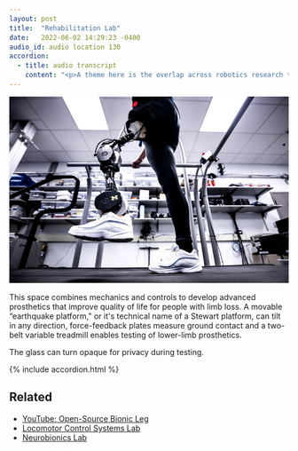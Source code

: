 ```yaml
---
layout: post
title:  "Rehabilitation Lab"
date:   2022-06-02 14:29:23 -0400
audio_id: audio location 130
accordion: 
  - title: audio transcript
    content: "<p>A theme here is the overlap across robotics research that enables collaboration: work on legged robots and how they move can help create new prosthetics to help humans move, and the work on controlling prosthetics can be brought back to walking robots.</p><p>In this space, mechanics and controls are used to develop advanced prosthetics. A movable “earthquake platform,” or it’s technical name of a Stewart platform, can tilt in any direction, force-feedback plates measure ground contact and a two-belt variable treadmill enables testing of lower-limb prosthetics.</p><p>And when research is being conducted, the glass can turn opaque for privacy during testing. The end focus of this work is to improve day-to-day lives, as PhD student Ross Cortino explains.</p><p>I’m a 3rd-year Ph.D. student working for Dr. Bobby Gregg in the Locomotor Control Systems Laboratory, LocoLab for short. Our primary focus is building and controlling powered prosthetic legs and exoskeletons to improve the quality of life for potential users, focusing on activities of daily living such as walking, stair climbing, and sit-to-stand, as well as transitions between any of these activities.</p><p>Currently, the use of these powered devices is limited to academic or clinical research spaces due to a number of factors including battery life, weight, cost, and lack of comprehensive control strategies that can safely handle anything a potential user would want to throw at it.</p><p>That is why we in the LocoLab are actively committed to designing our devices around users’ needs and working on ways to make adaptive controllers that are not only easy to use but easy for the user and their clinician to understand. We hope this will lead to improved mobility and an overall better experience in their day-to-day lives.</p>"
---
```


<div class="audio-player">
   <!-- this is where the player will be injected -->
</div>

![Open-source bionic leg](/assets/images/130-rehab-lab.jpg)

This space combines mechanics and controls to develop advanced prosthetics that improve quality of life for people with limb loss. A movable “earthquake platform," or it's technical name of a Stewart platform, can tilt in any direction, force-feedback plates measure ground contact and a two-belt variable treadmill enables testing of lower-limb prosthetics.

The glass can turn opaque for privacy during testing.


{% include accordion.html %}

## Related
* [YouTube: Open-Source Bionic Leg](https://www.youtube.com/watch?v=Rqla0u813r8)
* [Locomotor Control Systems Lab](https://web.eecs.umich.edu/locolab/)
* [Neurobionics Lab](https://neurobionics.robotics.umich.edu)


<script type="text/javascript">

 const player = new Shikwasa({
   container: () => document.querySelector('.audio-player'),
   audio: {
     title: 'Rehabilitation Lab',
     artist: 'Location 120',
     cover: '/assets/images/130-rehab-lab.jpg',
     src: '/assets/audio/130-rehab-lab.mp3',
   },
   // fixed: {
   //   type: 'static',
   // }
 })

 </script>